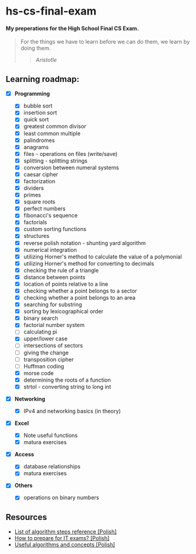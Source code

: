 # hs-cs-final-exam

#### My preperations for the High School Final CS Exam.

> For the things we have to learn before we can do them, we learn by doing them.
>
> > _Aristotle_

## Learning roadmap:

-   [x] **Programming**

    -   [x] bubble sort
    -   [x] insertion sort
    -   [x] quick sort
    -   [x] greatest common divisor
    -   [x] least common multiple
    -   [x] palindromes
    -   [x] anagrams
    -   [x] files - operations on files (write/save)
    -   [x] splitting - splitting strings
    -   [x] conversion between numeral systems
    -   [x] caesar cipher
    -   [x] factorization
    -   [x] dividers
    -   [x] primes
    -   [x] square roots
    -   [x] perfect numbers
    -   [x] fibonacci's sequence
    -   [x] factorials
    -   [x] custom sorting functions
    -   [x] structures
    -   [x] reverse polish notation - shunting yard algorithm
    -   [x] numerical integration
    -   [x] utilizing Horner's method to calculate the value of a polymonial
    -   [x] utilizing Horner's method for converting to decimals
    -   [x] checking the rule of a triangle
    -   [x] distance between points
    -   [x] location of points relative to a line
    -   [x] checking whether a point belongs to a sector
    -   [x] checking whether a point belongs to an area
    -   [x] searching for substring
    -   [x] sorting by lexicographical order
    -   [x] binary search
    -   [x] factorial number system
    -   [ ] calculating pi
    -   [x] upper/lower case
    -   [ ] intersections of sectors
    -   [ ] giving the change
    -   [ ] transposition cipher
    -   [ ] Huffman coding
    -   [x] morse code
    -   [x] determining the roots of a function
    -   [x] strtol - converting string to long int

-   [x] **Networking**

    -   [x] IPv4 and networking basics (in theory)

-   [x] **Excel**

    -   [x] Note useful functions
    -   [x] matura exercises

-   [x] **Access**

    -   [x] database relationships
    -   [x] matura exercises

-   [x] **Others**
    -   [x] operations on binary numbers

## Resources

-   [List of algorithm steps reference [Polish]](https://eduinf.waw.pl/inf/alg/001_search/0001.php)
-   [How to prepare for IT exams? [Polish]](http://binarnie.pl/maturazinformatyki/)
-   [Useful algorithms and concepts [Polish]](https://sszczep.github.io/Niezbednik-Maturzysty-Informatyka/)
